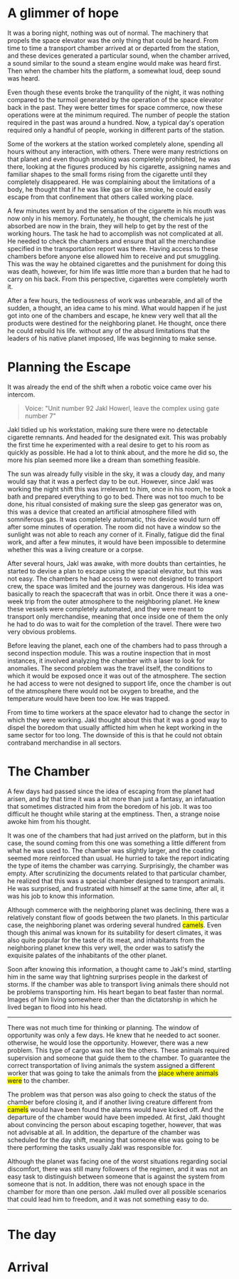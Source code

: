 # A glimmer of hope

It was a boring night, nothing was out of normal. The machinery that propels the space elevator was the only thing that could be heard. From time to time a transport chamber arrived at or departed from the station, and these devices generated a particular sound, when the chamber arrived, a sound similar to the sound a steam engine would make was heard first. Then when the chamber hits the platform, a somewhat loud, deep sound was heard. 

Even though these events broke the tranquility of the night, it was nothing compared to the turmoil generated by the operation of the space elevator back in the past. They were better times for space commerce, now these operations were at the minimum required. The number of people the station required in the past was around a hundred. Now, a typical day's operation required only a handful of people, working in different parts of the station.

Some of the workers at the station worked completely alone, spending all hours without any interaction, with others. There were many restrictions on that planet and even though smoking was completely prohibited, he was there, looking at the figures produced by his cigarette, assigning names and familiar shapes to the small forms rising from the cigarette until they completely disappeared. He was complaining about the limitations of a body, he thought that if he was like gas or like smoke, he could easily escape from that confinement that others called working place.

A few minutes went by and the sensation of the cigarette in his mouth was now only in his memory. Fortunately, he thought, the chemicals he just absorbed are now in the brain, they will help to get by the rest of the working hours. The task he had to accomplish was not complicated at all. He needed to check the chambers and ensure that all the merchandise specified in the transportation report was there. Having access to these chambers before anyone else allowed him to receive and put smuggling. This was the way he obtained cigarettes and the punishment for doing this was death, however, for him life was little more than a burden that he had to carry on his back. From this perspective, cigarettes were completely worth it.

After a few hours, the tediousness of work was unbearable, and all of the sudden, a thought, an idea came to his mind. What would happen if he just got into one of the chambers and escape, he knew very well that all the products were destined for the neighboring planet. He thought, once there he could rebuild his life. without any of the absurd limitations that the leaders of his native planet imposed, life was beginning to make sense.

# Planning the Escape

It was already the end of the shift when a robotic voice came over his intercom.

> Voice: "Unit number 92 Jakl Howerl, leave the complex using gate number 7" 

Jakl tidied up his workstation, making sure there were no detectable cigarette remnants. And headed for the designated exit. This was probably the first time he experimented with a real desire to get to his room as quickly as possible. He had a lot to think about, and the more he did so, the more his plan seemed more like a dream than something feasible.

The sun was already fully visible in the sky, it was a cloudy day, and many would say that it was a perfect day to be out. However, since Jakl was working the night shift this was irrelevant to him, once in his room, he took a bath and prepared everything to go to bed. There was not too much to be done, his ritual consisted of making sure the sleep gas generator was on, this was a device that created an artificial atmosphere filled with somniferous gas. It was completely automatic, this device would turn off after some minutes of operation. The room did not have a window so the sunlight was not able to reach any corner of it. Finally, fatigue did the final work, and after a few minutes, it would have been impossible to determine whether this was a living creature or a corpse.

After several hours, Jakl was awake, with more doubts than certainties, he started to devise a plan to escape using the spacial elevator, but this was not easy. The chambers he had access to were not designed to transport crew, the space was limited and the journey was dangerous. His idea was basically to reach the spacecraft that was in orbit. Once there it was a one-week trip from the outer atmosphere to the neighboring planet. He knew these vessels were completely automated, and they were meant to transport only merchandise, meaning that once inside one of them the only he had to do was to wait for the completion of the travel. There were two very obvious problems.

Before leaving the planet, each one of the chambers had to pass through a second inspection module. This was a routine inspection that in most instances, it involved analyzing the chamber with a laser to look for anomalies. The second problem was the travel itself, the conditions to which it would be exposed once it was out of the atmosphere. The section he had access to were not designed to support life, once the chamber is out of the atmosphere there would not be oxygen to breathe, and the temperature would have been too low. He was trapped.


From time to time workers at the space elevator had to change the sector in which they were working. Jakl thought about this that it was a good way to dispel the boredom that usually afflicted him when he kept working in the same sector for too long. The downside of this is that he could not obtain contraband merchandise in all sectors.

# The Chamber 

A few days had passed since the idea of escaping from the planet had arisen, and by that time it was a bit more than just a fantasy, an infatuation that sometimes distracted him from the boredom of his job. It was too difficult he thought while staring at the emptiness. Then, a strange noise awoke him from his thought.

It was one of the chambers that had just arrived on the platform, but in this case, the sound coming from this one was something a little different from what he was used to. The chamber was slightly larger, and the coating seemed more reinforced than usual. He hurried to take the report indicating the type of items the chamber was carrying. Surprisingly, the chamber was empty. After scrutinizing the documents related to that particular chamber, he realized that this was a special chamber designed to transport animals. He was surprised, and frustrated with himself at the same time, after all, it was his job to know this information.

Although commerce with the neighboring planet was declining, there was a relatively constant flow of goods between the two planets. In this particular case, the neighboring planet was ordering several hundred <span style="background-color:yellow">camels</span>. Even though this animal was known for its suitability for desert climates, it was also quite popular for the taste of its meat, and inhabitants from the neighboring planet knew this very well, the order was to satisfy the exquisite palates of the inhabitants of the other planet.

Soon after knowing this information, a thought came to Jakl's mind, startling him in the same way that lightning surprises people in the darkest of storms. If the chamber was able to transport living animals there should not be problems transporting him. His heart began to beat faster than normal. Images of him living somewhere other than the dictatorship in which he lived began to flood into his head.

<hr>

There was not much time for thinking or planning. The window of opportunity was only a few days. He knew that he needed to act sooner. otherwise, he would lose the opportunity. However, there was a new problem. This type of cargo was not like the others. These animals required supervision and someone that guide them to the chamber. To guarantee the correct transportation of living animals the system assigned a different worker that was going to take the animals from the <span style="background-color:yellow">place where animals were</span> to the chamber.

The problem was that person was also going to check the status of the chamber before closing it, and if another living creature different from <span style="background-color:yellow">camels</span> would have been found the alarms would have kicked off. And the departure of the chamber would have been impeded. At first, Jakl thought about convincing the person about escaping together, however, that was not advisable at all. In addition, the departure of the chamber was scheduled for the day shift, meaning that someone else was going to be there performing the tasks usually Jakl was responsible for.

Although the planet was facing one of the worst situations regarding social discomfort, there was still many followers of the regimen, and it was not an easy task to distinguish between someone that is against the system from someone that is not. In addition, there was not enough space in the chamber for more than one person. Jakl mulled over all possible scenarios that could lead him to freedom, and it was not something easy to do.

<hr>

# The day


# Arrival



